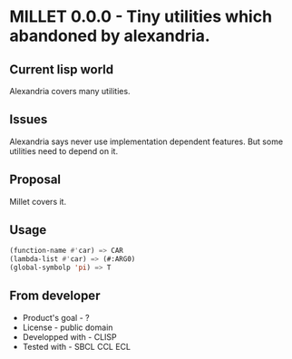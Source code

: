# MILLET 0.0.0 - Tiny utilities which abandoned by alexandria.

## Current lisp world
Alexandria covers many utilities.

## Issues
Alexandria says never use implementation dependent features.
But some utilities need to depend on it.

## Proposal
Millet covers it.

## Usage
```lisp
(function-name #'car) => CAR
(lambda-list #'car) => (#:ARG0)
(global-symbolp 'pi) => T
```

## From developer

* Product's goal - ?
* License - public domain
* Developped with - CLISP
* Tested with - SBCL CCL ECL

